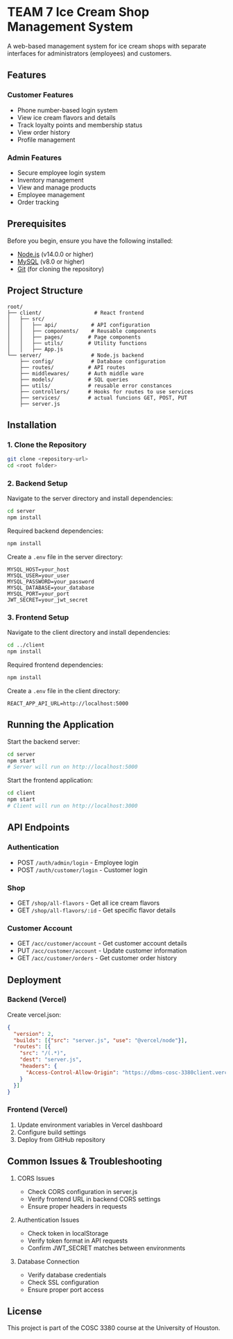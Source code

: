 # TEAM 7 Ice Cream Shop Management System

A web-based management system for ice cream shops with separate interfaces for administrators (employees) and customers.

## Features

### Customer Features

- Phone number-based login system
- View ice cream flavors and details
- Track loyalty points and membership status
- View order history
- Profile management

### Admin Features

- Secure employee login system
- Inventory management
- View and manage products
- Employee management
- Order tracking

## Prerequisites

Before you begin, ensure you have the following installed:

- [Node.js](https://nodejs.org/) (v14.0.0 or higher)
- [MySQL](https://www.mysql.com/) (v8.0 or higher)
- [Git](https://git-scm.com/) (for cloning the repository)

## Project Structure

```text
root/
├── client/                 # React frontend
│   ├── src/
│   │   ├── api/           # API configuration
│   │   ├── components/    # Reusable components
│   │   ├── pages/        # Page components
│   │   ├── utils/        # Utility functions
│   │   ├── App.js        
└── server/                # Node.js backend
    ├── config/            # Database configuration
    ├── routes/           # API routes
    ├── middlewares/      # Auth middle ware 
    ├── models/           # SQL queries
    ├── utils/            # reusable error constances
    ├── controllers/      # Hooks for routes to use services
    ├── services/         # actual funcions GET, POST, PUT
    ├── server.js         
```

## Installation

### 1. Clone the Repository

```bash
git clone <repository-url>
cd <root folder>
```

### 2. Backend Setup

Navigate to the server directory and install dependencies:

```bash
cd server
npm install
```

Required backend dependencies:

```bash
npm install 
```

Create a `.env` file in the server directory:

```env
MYSQL_HOST=your_host
MYSQL_USER=your_user
MYSQL_PASSWORD=your_password
MYSQL_DATABASE=your_database
MYSQL_PORT=your_port
JWT_SECRET=your_jwt_secret
```

### 3. Frontend Setup

Navigate to the client directory and install dependencies:

```bash
cd ../client
npm install
```

Required frontend dependencies:

```bash
npm install 
```

Create a `.env` file in the client directory:

```env
REACT_APP_API_URL=http://localhost:5000
```

## Running the Application

Start the backend server:

```bash
cd server
npm start
# Server will run on http://localhost:5000
```

Start the frontend application:

```bash
cd client
npm start
# Client will run on http://localhost:3000
```

## API Endpoints

### Authentication

- POST `/auth/admin/login` - Employee login
- POST `/auth/customer/login` - Customer login

### Shop

- GET `/shop/all-flavors` - Get all ice cream flavors
- GET `/shop/all-flavors/:id` - Get specific flavor details

### Customer Account

- GET `/acc/customer/account` - Get customer account details
- PUT `/acc/customer/account` - Update customer information
- GET `/acc/customer/orders` - Get customer order history

## Deployment

### Backend (Vercel)

Create vercel.json:

```json
{
  "version": 2,
  "builds": [{"src": "server.js", "use": "@vercel/node"}],
  "routes": [{
    "src": "/(.*)",
    "dest": "server.js",
    "headers": {
      "Access-Control-Allow-Origin": "https://dbms-cosc-3380client.vercel.app/"
    }
  }]
}
```

### Frontend (Vercel)

1. Update environment variables in Vercel dashboard
2. Configure build settings
3. Deploy from GitHub repository

## Common Issues & Troubleshooting

1. CORS Issues
   - Check CORS configuration in server.js
   - Verify frontend URL in backend CORS settings
   - Ensure proper headers in requests

2. Authentication Issues
   - Check token in localStorage
   - Verify token format in API requests
   - Confirm JWT_SECRET matches between environments

3. Database Connection
   - Verify database credentials
   - Check SSL configuration
   - Ensure proper port access

## License

This project is part of the COSC 3380 course at the University of Houston.
